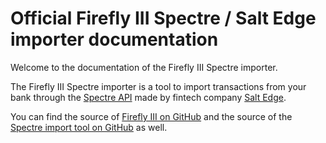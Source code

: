 # Official Firefly III Spectre / Salt Edge importer documentation

Welcome to the documentation of the Firefly III Spectre importer.

The Firefly III Spectre importer is a tool to import transactions from your bank through the [Spectre API](https://www.saltedge.com/products/spectre) made by fintech company [Salt Edge](https://www.saltedge.com/).

You can find the source of [Firefly III on GitHub](https://github.com/firefly-iii/firefly-iii) and the source of the [Spectre import tool on GitHub](https://github.com/firefly-iii/spectre-importer) as well.
